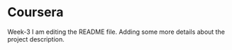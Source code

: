# Coursera
Week-3
I am editing the README file. Adding some more details about the project description.
